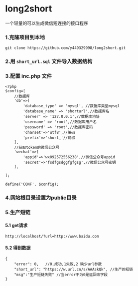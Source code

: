 # long2short
一个轻量的可以生成微信短连接的接口程序

### 1.克隆项目到本地
```
git clone https://github.com/y449329998/long2short.git
```
### 2.用 `short_url.sql` 文件导入数据结构

### 3.配置 inc.php 文件
```
<?php
$config=[
    //数据库
    'db'=>[
        'database_type' => 'mysql', //数据库类型mysql
        'database_name' => 'shorturl',//数据库名
        'server' => '127.0.0.1',//数据库地址
        'username' => 'root',//数据库用户名
        'password' => 'root',//数据库密码
        'charset'=>'utf8',//编码
        'prefix'=>'short_'//前缀
    ],
    //获取token的微信公众号
    'wechat'=>[
        'appid'=>'wx092572556238',//微信公众号appid
        'secret'=>'fsdfgsdggfgfgsg',//微信公众号密钥
    ],
   
];

define('CONF', $config);
```
### 4.网站根目录设置为public目录

### 5.生产短链
#### 5.1 get请求
```
http://localhost/?url=http://www.baidu.com
```

#### 5.2 得到数据
```
{
    "error": 0,   //0,成功,1失败,2 缺少url参数
    "short_url": "https://w.url.cn/s/AAAskQk", //生产的短链
    "msg":"生产短链失败" //当error不为0是返回改字段
}
```
